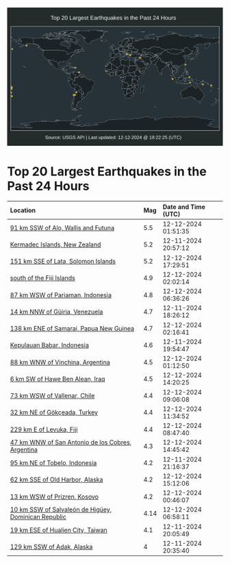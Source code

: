 ![Map](./map.png)

# Top 20 Largest Earthquakes in the Past 24 Hours

| Location | Mag | Date and Time (UTC) |
|:---|:---|:---|
| [91 km SSW of Alo, Wallis and Futuna](https://earthquake.usgs.gov/earthquakes/eventpage/us7000ny28) | 5.5 | 12-12-2024 01:51:35 |
| [Kermadec Islands, New Zealand](https://earthquake.usgs.gov/earthquakes/eventpage/us7000nxya) | 5.2 | 12-11-2024 20:57:12 |
| [151 km SSE of Lata, Solomon Islands](https://earthquake.usgs.gov/earthquakes/eventpage/us7000ny80) | 5.2 | 12-12-2024 17:29:51 |
| [south of the Fiji Islands](https://earthquake.usgs.gov/earthquakes/eventpage/us7000ny2e) | 4.9 | 12-12-2024 02:02:14 |
| [87 km WSW of Pariaman, Indonesia](https://earthquake.usgs.gov/earthquakes/eventpage/us7000ny3m) | 4.8 | 12-12-2024 06:36:26 |
| [14 km NNW of Güiria, Venezuela](https://earthquake.usgs.gov/earthquakes/eventpage/us7000nxxb) | 4.7 | 12-11-2024 18:26:12 |
| [138 km ENE of Samarai, Papua New Guinea](https://earthquake.usgs.gov/earthquakes/eventpage/us7000ny2f) | 4.7 | 12-12-2024 02:16:41 |
| [Kepulauan Babar, Indonesia](https://earthquake.usgs.gov/earthquakes/eventpage/us7000nxxr) | 4.6 | 12-11-2024 19:54:47 |
| [88 km WNW of Vinchina, Argentina](https://earthquake.usgs.gov/earthquakes/eventpage/us7000ny23) | 4.5 | 12-12-2024 01:12:50 |
| [6 km SW of Hawe Ben Alean, Iraq](https://earthquake.usgs.gov/earthquakes/eventpage/us7000ny5a) | 4.5 | 12-12-2024 14:20:25 |
| [73 km WSW of Vallenar, Chile](https://earthquake.usgs.gov/earthquakes/eventpage/us7000ny43) | 4.4 | 12-12-2024 09:06:08 |
| [32 km NE of Gökçeada, Turkey](https://earthquake.usgs.gov/earthquakes/eventpage/us7000ny4i) | 4.4 | 12-12-2024 11:34:52 |
| [229 km E of Levuka, Fiji](https://earthquake.usgs.gov/earthquakes/eventpage/us7000ny42) | 4.4 | 12-12-2024 08:47:40 |
| [47 km WNW of San Antonio de los Cobres, Argentina](https://earthquake.usgs.gov/earthquakes/eventpage/us7000ny5g) | 4.3 | 12-12-2024 14:45:42 |
| [95 km NE of Tobelo, Indonesia](https://earthquake.usgs.gov/earthquakes/eventpage/us7000nxye) | 4.2 | 12-11-2024 21:16:37 |
| [62 km SSE of Old Harbor, Alaska](https://earthquake.usgs.gov/earthquakes/eventpage/ak024fy4hi7m) | 4.2 | 12-12-2024 15:12:06 |
| [13 km WSW of Prizren, Kosovo](https://earthquake.usgs.gov/earthquakes/eventpage/us7000ny0m) | 4.2 | 12-12-2024 00:46:07 |
| [10 km SSW of Salvaleón de Higüey, Dominican Republic](https://earthquake.usgs.gov/earthquakes/eventpage/pr2024347001) | 4.14 | 12-12-2024 06:58:11 |
| [19 km ESE of Hualien City, Taiwan](https://earthquake.usgs.gov/earthquakes/eventpage/us7000nxxu) | 4.1 | 12-11-2024 20:05:49 |
| [129 km SSW of Adak, Alaska](https://earthquake.usgs.gov/earthquakes/eventpage/ak024fwk2cb1) | 4 | 12-11-2024 20:35:40 |
